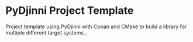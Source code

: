 # PyDjinni Project Template


Project template using PyDjinni with Conan and CMake to build a library for multiple different target systems.
